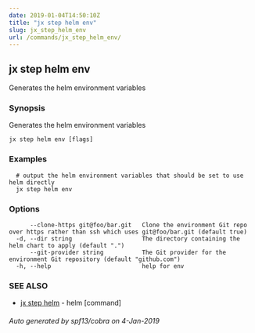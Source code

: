 ```yaml
---
date: 2019-01-04T14:50:10Z
title: "jx step helm env"
slug: jx_step_helm_env
url: /commands/jx_step_helm_env/
---
```

## jx step helm env

Generates the helm environment variables

### Synopsis

Generates the helm environment variables

```
jx step helm env [flags]
```

### Examples

```
  # output the helm environment variables that should be set to use helm directly
  jx step helm env
```

### Options

```
      --clone-https git@foo/bar.git   Clone the environment Git repo over https rather than ssh which uses git@foo/bar.git (default true)
  -d, --dir string                    The directory containing the helm chart to apply (default ".")
      --git-provider string           The Git provider for the environment Git repository (default "github.com")
  -h, --help                          help for env
```

### SEE ALSO

* [jx step helm](/commands/jx_step_helm/)	 - helm [command]

###### Auto generated by spf13/cobra on 4-Jan-2019
